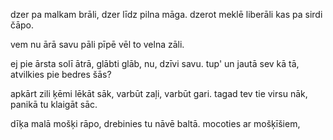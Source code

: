 dzer pa malkam brāli,
dzer līdz pilna māga.
dzerot meklē liberāli
kas pa sirdi čāpo.

vem nu ārā savu pāli
pīpē vēl to velna zāli.

ej pie ārsta solī ātrā,
glābti glāb, nu, dzīvi savu.
tup' un jautā sev kā tā,
atvilkies pie bedres šās?

apkārt zili ķēmi lēkāt sāk,
varbūt zaļi, varbūt gari.
tagad tev tie virsu nāk,
panikā tu klaigāt sāc.

dīķa malā mošķi rāpo,
drebinies tu nāvē baltā.
mocoties ar mošķīšiem,
